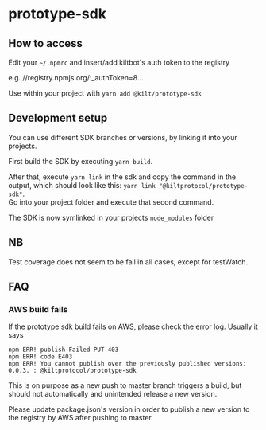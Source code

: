 # prototype-sdk

## How to access

Edit your `~/.npmrc` and insert/add kiltbot's auth token to the registry

e.g. //registry.npmjs.org/:_authToken=8...

Use within your project with `yarn add @kilt/prototype-sdk`

## Development setup

You can use different SDK branches or versions, by linking it into your projects.  

First build the SDK by executing `yarn build`.

After that, execute `yarn link` in the sdk and copy the command in the output, which should look like this: `yarn link "@kiltprotocol/prototype-sdk"`.  
Go into your project folder and execute that second command.

The SDK is now symlinked in your projects `node_modules` folder

## NB

Test coverage does not seem to be fail in all cases, except for testWatch.

## FAQ

### AWS build fails

If the prototype sdk build fails on AWS, please check the error log. Usually it says

```
npm ERR! publish Failed PUT 403
npm ERR! code E403
npm ERR! You cannot publish over the previously published versions: 0.0.3. : @kiltprotocol/prototype-sdk
```

This is on purpose as a new push to master branch triggers a build, but should not automatically and unintended release a new version.

Please update package.json's version in order to publish a new version to the registry by AWS after pushing to master.
